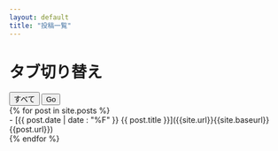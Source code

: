 ```yaml
---
layout: default
title: "投稿一覧"
---
```


# タブ切り替え

<div class="tab">
  <button class="tablinks" onclick="filterCategory('all')">すべて</button>
  <button class="tablinks" onclick="filterCategory('Go')">Go</button>
  <!-- 他のカテゴリのボタンも追加 -->
</div>

<div id="posts">
  {% for post in site.posts %}
    <div class="post" data-category="{{ post.category }}">
      - [{{ post.date | date : "%F" }}  {{ post.title }}]({{site.url}}{{site.baseurl}}{{post.url}}) 
    </div>
  {% endfor %}
</div>

<!-- JavaScriptでカテゴリ別にフィルタリングするコード -->
<script>
  function filterCategory(category) {
    var posts = document.querySelectorAll(".post");
    posts.forEach(function(post) {
      var postCategory = post.getAttribute("data-category");
      if (category === "all" || postCategory === category) {
        post.style.display = "block";
      } else {
        post.style.display = "none";
      }
    });
  }
</script>
